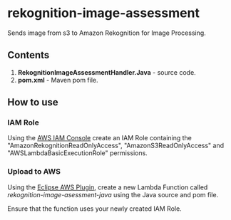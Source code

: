 # rekognition-image-assessment

Sends image from s3 to Amazon Rekognition for Image Processing.  

## Contents

1. **RekognitionImageAssessmentHandler.Java** - source code.
2. **pom.xml** - Maven pom file.

## How to use

### IAM Role

Using the [AWS IAM Console](https://aws.amazon.com/console/) create an IAM Role containing the "AmazonRekognitionReadOnlyAccess", "AmazonS3ReadOnlyAccess" and "AWSLambdaBasicExecutionRole" permissions. 

### Upload to AWS

Using the [Eclipse AWS Plugin](https://aws.amazon.com/lambda), create a new Lambda Function called *rekognition-image-asessment-java* using the Java source and pom file.

Ensure that the function uses your newly created IAM Role.
